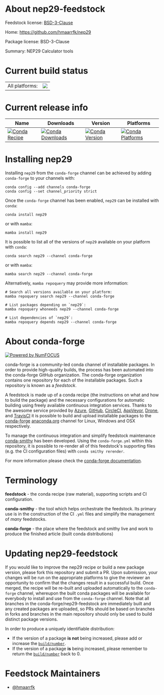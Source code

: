 About nep29-feedstock
=====================

Feedstock license: [BSD-3-Clause](https://github.com/conda-forge/nep29-feedstock/blob/main/LICENSE.txt)

Home: https://github.com/hmaarrfk/nep29

Package license: BSD-3-Clause

Summary: NEP29 Calculator tools

Current build status
====================


<table><tr><td>All platforms:</td>
    <td>
      <a href="https://dev.azure.com/conda-forge/feedstock-builds/_build/latest?definitionId=15209&branchName=main">
        <img src="https://dev.azure.com/conda-forge/feedstock-builds/_apis/build/status/nep29-feedstock?branchName=main">
      </a>
    </td>
  </tr>
</table>

Current release info
====================

| Name | Downloads | Version | Platforms |
| --- | --- | --- | --- |
| [![Conda Recipe](https://img.shields.io/badge/recipe-nep29-green.svg)](https://anaconda.org/conda-forge/nep29) | [![Conda Downloads](https://img.shields.io/conda/dn/conda-forge/nep29.svg)](https://anaconda.org/conda-forge/nep29) | [![Conda Version](https://img.shields.io/conda/vn/conda-forge/nep29.svg)](https://anaconda.org/conda-forge/nep29) | [![Conda Platforms](https://img.shields.io/conda/pn/conda-forge/nep29.svg)](https://anaconda.org/conda-forge/nep29) |

Installing nep29
================

Installing `nep29` from the `conda-forge` channel can be achieved by adding `conda-forge` to your channels with:

```
conda config --add channels conda-forge
conda config --set channel_priority strict
```

Once the `conda-forge` channel has been enabled, `nep29` can be installed with `conda`:

```
conda install nep29
```

or with `mamba`:

```
mamba install nep29
```

It is possible to list all of the versions of `nep29` available on your platform with `conda`:

```
conda search nep29 --channel conda-forge
```

or with `mamba`:

```
mamba search nep29 --channel conda-forge
```

Alternatively, `mamba repoquery` may provide more information:

```
# Search all versions available on your platform:
mamba repoquery search nep29 --channel conda-forge

# List packages depending on `nep29`:
mamba repoquery whoneeds nep29 --channel conda-forge

# List dependencies of `nep29`:
mamba repoquery depends nep29 --channel conda-forge
```


About conda-forge
=================

[![Powered by
NumFOCUS](https://img.shields.io/badge/powered%20by-NumFOCUS-orange.svg?style=flat&colorA=E1523D&colorB=007D8A)](https://numfocus.org)

conda-forge is a community-led conda channel of installable packages.
In order to provide high-quality builds, the process has been automated into the
conda-forge GitHub organization. The conda-forge organization contains one repository
for each of the installable packages. Such a repository is known as a *feedstock*.

A feedstock is made up of a conda recipe (the instructions on what and how to build
the package) and the necessary configurations for automatic building using freely
available continuous integration services. Thanks to the awesome service provided by
[Azure](https://azure.microsoft.com/en-us/services/devops/), [GitHub](https://github.com/),
[CircleCI](https://circleci.com/), [AppVeyor](https://www.appveyor.com/),
[Drone](https://cloud.drone.io/welcome), and [TravisCI](https://travis-ci.com/)
it is possible to build and upload installable packages to the
[conda-forge](https://anaconda.org/conda-forge) [anaconda.org](https://anaconda.org/)
channel for Linux, Windows and OSX respectively.

To manage the continuous integration and simplify feedstock maintenance
[conda-smithy](https://github.com/conda-forge/conda-smithy) has been developed.
Using the ``conda-forge.yml`` within this repository, it is possible to re-render all of
this feedstock's supporting files (e.g. the CI configuration files) with ``conda smithy rerender``.

For more information please check the [conda-forge documentation](https://conda-forge.org/docs/).

Terminology
===========

**feedstock** - the conda recipe (raw material), supporting scripts and CI configuration.

**conda-smithy** - the tool which helps orchestrate the feedstock.
                   Its primary use is in the construction of the CI ``.yml`` files
                   and simplify the management of *many* feedstocks.

**conda-forge** - the place where the feedstock and smithy live and work to
                  produce the finished article (built conda distributions)


Updating nep29-feedstock
========================

If you would like to improve the nep29 recipe or build a new
package version, please fork this repository and submit a PR. Upon submission,
your changes will be run on the appropriate platforms to give the reviewer an
opportunity to confirm that the changes result in a successful build. Once
merged, the recipe will be re-built and uploaded automatically to the
`conda-forge` channel, whereupon the built conda packages will be available for
everybody to install and use from the `conda-forge` channel.
Note that all branches in the conda-forge/nep29-feedstock are
immediately built and any created packages are uploaded, so PRs should be based
on branches in forks and branches in the main repository should only be used to
build distinct package versions.

In order to produce a uniquely identifiable distribution:
 * If the version of a package **is not** being increased, please add or increase
   the [``build/number``](https://docs.conda.io/projects/conda-build/en/latest/resources/define-metadata.html#build-number-and-string).
 * If the version of a package **is** being increased, please remember to return
   the [``build/number``](https://docs.conda.io/projects/conda-build/en/latest/resources/define-metadata.html#build-number-and-string)
   back to 0.

Feedstock Maintainers
=====================

* [@hmaarrfk](https://github.com/hmaarrfk/)

